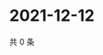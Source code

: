 # 2021-12-12

共 0 条

<!-- BEGIN WEIBO -->
<!-- 最后更新时间 Sun Dec 12 2021 12:01:21 GMT+0800 (China Standard Time) -->

<!-- END WEIBO -->
